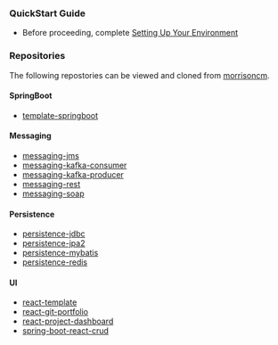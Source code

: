### QuickStart Guide
* Before proceeding, complete [Setting Up Your Environment]()

### Repositories
The following repostories can be viewed and cloned from [morrisoncm](https://github.com/morrisoncm?tab=repositories).

#### SpringBoot
* [template-springboot](https://github.com/morrisoncm/template-springboot/blob/main/README.md)

#### Messaging
* [messaging-jms](https://github.com/morrisoncm/messaging-jms/blob/main/README.md)
* [messaging-kafka-consumer](https://github.com/morrisoncm/messaging-kafka-consumer/blob/main/README.md)
* [messaging-kafka-producer](https://github.com/morrisoncm/messaging-kafka-producer/blob/main/README.md)
* [messaging-rest](https://github.com/morrisoncm/messaging-rest/blob/main/README.md)
* [messaging-soap](https://github.com/morrisoncm/persistence-soap/blob/main/README.md)

#### Persistence
* [persistence-jdbc](https://github.com/morrisoncm/persistence-jdbc/blob/main/README.md)
* [persistence-jpa2](https://github.com/morrisoncm/persistence-jpa2/blob/main/README.md)
* [persistence-mybatis](https://github.com/morrisoncm/persistence-mybatis/blob/main/README.md)
* [persistence-redis](https://github.com/morrisoncm/persistence-redis/blob/main/README.md)

#### UI
* [react-template](https://github.com/morrisoncm/react-template/blob/main/README.md)
* [react-git-portfolio](https://github.com/morrisoncm/react-git-portfolio/blob/main/README.md)
* [react-project-dashboard](https://github.com/morrisoncm/react-project-dashboard/blob/main/README.md)
* [spring-boot-react-crud](https://github.com/morrisoncm/spring-boot-react-crud/blob/main/README.md)

